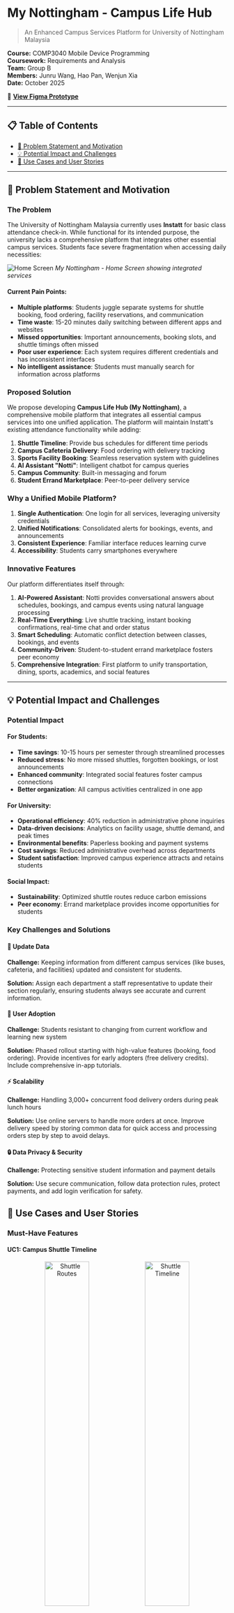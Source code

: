 ﻿# My Nottingham - Campus Life Hub

> An Enhanced Campus Services Platform for University of Nottingham Malaysia

**Course:** COMP3040 Mobile Device Programming  
**Coursework:** Requirements and Analysis  
**Team:** Group B  
**Members:** Junru Wang, Hao Pan, Wenjun Xia  
**Date:** October 2025

📱 **[View Figma Prototype](https://www.figma.com/design/6ougQIvpDwv5uiHiL3XPF0/My-Nottingham)**

---

## 📋 Table of Contents

- [🎯 Problem Statement and Motivation](#-problem-statement-and-motivation)
- [💡 Potential Impact and Challenges](#-potential-impact-and-challenges)
- [🚀 Use Cases and User Stories](#-use-cases-and-user-stories)

---

## 🎯 Problem Statement and Motivation

### The Problem

The University of Nottingham Malaysia currently uses **Instatt** for basic class attendance check-in. While functional for its intended purpose, the university lacks a comprehensive platform that integrates other essential campus services. Students face severe fragmentation when accessing daily necessities:

![Home Screen](images/homescreen.png)
*My Nottingham - Home Screen showing integrated services*

#### Current Pain Points:

- **Multiple platforms**: Students juggle separate systems for shuttle booking, food ordering, facility reservations, and communication
- **Time waste**: 15-20 minutes daily switching between different apps and websites
- **Missed opportunities**: Important announcements, booking slots, and shuttle timings often missed
- **Poor user experience**: Each system requires different credentials and has inconsistent interfaces
- **No intelligent assistance**: Students must manually search for information across platforms

### Proposed Solution

We propose developing **Campus Life Hub (My Nottingham)**, a comprehensive mobile platform that integrates all essential campus services into one unified application. The platform will maintain Instatt's existing attendance functionality while adding:

1. **Shuttle Timeline**: Provide bus schedules for different time periods
2. **Campus Cafeteria Delivery**: Food ordering with delivery tracking
3. **Sports Facility Booking**: Seamless reservation system with guidelines
4. **AI Assistant "Notti"**: Intelligent chatbot for campus queries
5. **Campus Community**: Built-in messaging and forum
6. **Student Errand Marketplace**: Peer-to-peer delivery service

### Why a Unified Mobile Platform?

1. **Single Authentication**: One login for all services, leveraging university credentials
2. **Unified Notifications**: Consolidated alerts for bookings, events, and announcements
3. **Consistent Experience**: Familiar interface reduces learning curve
4. **Accessibility**: Students carry smartphones everywhere

### Innovative Features

Our platform differentiates itself through:

1. **AI-Powered Assistant**: Notti provides conversational answers about schedules, bookings, and campus events using natural language processing
2. **Real-Time Everything**: Live shuttle tracking, instant booking confirmations, real-time chat and order status
3. **Smart Scheduling**: Automatic conflict detection between classes, bookings, and events
4. **Community-Driven**: Student-to-student errand marketplace fosters peer economy
5. **Comprehensive Integration**: First platform to unify transportation, dining, sports, academics, and social features

---

## 💡 Potential Impact and Challenges

### Potential Impact

#### For Students:
- **Time savings**: 10-15 hours per semester through streamlined processes
- **Reduced stress**: No more missed shuttles, forgotten bookings, or lost announcements
- **Enhanced community**: Integrated social features foster campus connections
- **Better organization**: All campus activities centralized in one app

#### For University:
- **Operational efficiency**: 40% reduction in administrative phone inquiries
- **Data-driven decisions**: Analytics on facility usage, shuttle demand, and peak times
- **Environmental benefits**: Paperless booking and payment systems
- **Cost savings**: Reduced administrative overhead across departments
- **Student satisfaction**: Improved campus experience attracts and retains students

#### Social Impact:
- **Sustainability**: Optimized shuttle routes reduce carbon emissions
- **Peer economy**: Errand marketplace provides income opportunities for students

### Key Challenges and Solutions

#### 🔄 Update Data
**Challenge:** Keeping information from different campus services (like buses, cafeteria, and facilities) updated and consistent for students.

**Solution:** Assign each department a staff representative to update their section regularly, ensuring students always see accurate and current information.

#### 👥 User Adoption
**Challenge:** Students resistant to changing from current workflow and learning new system

**Solution:** Phased rollout starting with high-value features (booking, food ordering). Provide incentives for early adopters (free delivery credits). Include comprehensive in-app tutorials.

#### ⚡ Scalability
**Challenge:** Handling 3,000+ concurrent food delivery orders during peak lunch hours

**Solution:** Use online servers to handle more orders at once. Improve delivery speed by storing common data for quick access and processing orders step by step to avoid delays.

#### 🔒 Data Privacy & Security
**Challenge:** Protecting sensitive student information and payment details

**Solution:** Use secure communication, follow data protection rules, protect payments, and add login verification for safety.

## 🚀 Use Cases and User Stories

### Must-Have Features

#### UC1: Campus Shuttle Timeline

<div align="center">
  <img src="images/shuttle1.png" width="45%" alt="Shuttle Routes">
  <img src="images/shuttle2.png" width="45%" alt="Shuttle Timeline">
  <p><i>Shuttle Timeline showing Routes A–G and Detailed Timeline</i></p>
</div>

**User Story 1.1**

> **As a** student  
> **I want to** view all shuttle routes and their schedules  
> **So that** I can plan my journey to/from campus

**Acceptance Criteria:**
- Display all routes (A, B, C, D, G) with visual map
- Show departure and return times for each route
- Indicate pickup and destination locations
- Color-coded availability status

---

#### UC2: Cafeteria Food Ordering

<div align="center">
  <img src="images/cafeteria1.png" width="45%" alt="Cafeteria System">
  <img src="images/cafeteria2.png" width="45%" alt="Food Ordering">
  <p><i>Cafeteria ordering system and food menu</i></p>
</div>

**User Story 2.1**

> **As a** student  
> **I want to** browse the cafeteria menu and order food for delivery  
> **So that** I can skip long queues

**Acceptance Criteria:**
- Browse menu by cuisine type with photos and prices
- Add items to cart with customizable quantity
- View total price including delivery fee
- Choose delivery location (e.g., dormitory or campus area)
- Payment via integrated e-wallet

---

#### UC3: Sports Facility Booking

<div align="center">
  <img src="images/sports1.png" width="45%" alt="Sports Booking">
  <img src="images/sports2.png" width="45%" alt="Facility Types">
</div>
<div align="center">
  <img src="images/sports3.png" width="45%" alt="Time Slots">
  <img src="images/sports4.png" width="45%" alt="My Bookings">
  <p><i>Sports facility booking system and management</i></p>
</div>

**User Story 3.1**

> **As a** student  
> **I want to** check availability of sports facilities  
> **So that** I can book for my preferred time

**Acceptance Criteria:**
- Select facility type (3G Pitch, Badminton Courts 1-2, Tennis Courts 1-2, Sports Hall Courts 1-2, Squash Courts 1-2, Outdoor Courts 1-4, Fields 1-3)
- View calendar showing available and booked time slots
- Display booking guidelines (minimum players, duration limits, equipment rental rates)
- Show equipment availability (balls, rackets, etc.)

**User Story 3.2**

> **As a** student  
> **I want to** view and manage my facility bookings  
> **So that** I can cancel if plans change

**Acceptance Criteria:**
- List all upcoming bookings with date, time, and facility details
- View past bookings history
- Cancel booking option (up to 2 hours before start time)
- Add booking to device calendar automatically
- View facility-specific rules and guidelines

---

#### UC4: AI Assistant (Notti)

<div align="center">
  <img src="images/Notti.png" width="60%" alt="Notti AI Assistant">
  <p><i>Notti AI assistant providing information about upcoming events and exams</i></p>
</div>

**User Story 4.1**

> **As a** student  
> **I want to** ask Notti questions about campus services  
> **So that** I get instant answers without searching multiple sources

**Acceptance Criteria:**
- Natural language query processing (e.g., "When is my next class?", "What shuttles go to city center?")
- Provide accurate information on: class schedules, exams, campus events, facility bookings, shuttle times, cafeteria menus
- Conversation history saved for context

**User Story 4.2**

> **As a** student  
> **I want** Notti to proactively remind me of important events  
> **So that** I don't miss deadlines or appointments

**Acceptance Criteria:**
- Automatic reminders for: upcoming exams (3 days before), assignment deadlines (1 day before), facility bookings (1 hour before), shuttle departures (15 minutes before), library book due dates
- Customizable reminder preferences (timing and frequency)
- Smart scheduling: detect conflicts between bookings and classes

**User Story 4.3**

> **As a** student  
> **I want to** upload documents to Notti for analysis  
> **So that** I can get help understanding academic materials

**Acceptance Criteria:**
- Support file formats: PDF, DOCX, images (JPG, PNG)
- Extract text from uploaded documents
- Provide summaries of long documents
- Answer questions about uploaded content
- Explain complex concepts in simpler terms

#### UC5: Campus Messaging and Forum

<div align="center">
  <img src="images/Message1.png" width="45%" alt="Messages">
  <img src="images/Message2.png" width="45%" alt="Chat Detail">
  <p><i>Message interface and chat conversations</i></p>
</div>

<div align="center">
  <img src="images/Forum1.png" width="45%" alt="Forum Posts">
  <img src="images/Forum2.png" width="45%" alt="Post Details">
</div>
<div align="center">
  <img src="images/Forum3.png" width="60%" alt="Forum Comments">
  <p><i>Campus forum with categorized posts and discussions</i></p>
</div>

**User Story 5.1**

> **As a** student  
> **I want to** message my classmates directly  
> **So that** I can collaborate on projects and stay connected

**Acceptance Criteria:**
- Search for students by name or student ID
- Send text messages, images, and file attachments
- Create group chats for project teams or study groups
- Pin important conversations to top
- Real-time message delivery with read receipts
- Push notifications for new messages

**User Story 5.2**

> **As a** student  
> **I want to** participate in campus forums  
> **So that** I can ask questions, share knowledge, and stay informed

**Acceptance Criteria:**
- Browse posts by category: Study, Events, Career, Questions, General, Food
- Create new posts with title, rich text content, and media attachments
- Comment on posts and participate in discussions
- Like posts for later reference
- Report inappropriate content to moderators
- Search posts by keywords or tags

**User Story 5.3**

> **As a** student  
> **I want to** receive official announcements from university  
> **So that** I stay informed about important updates

**Acceptance Criteria:**
- Official announcements displayed in dedicated section with special badge
- Push notifications for urgent announcements (exam schedule changes, facility closures, emergency alerts)
- Categorized by department: Academic Office, Sports Complex, Library, IT Services, Student Affairs
- Archive of past announcements searchable by date or keyword
- Option to acknowledge receipt of important announcements

---

#### UC6: Campus Errand Service

<div align="center">
  <img src="images/errand1.png" width="45%" alt="Errand Home">
  <img src="images/errand2.png" width="45%" alt="Post Task">
</div>
<div align="center">
  <img src="images/errand3.png" width="45%" alt="All Tasks">
  <img src="images/errand4.png" width="45%" alt="My Tasks">
</div>
<div align="center">
  <img src="images/errand5.png" width="45%" alt="Accepted Tasks">
  <img src="images/errand6.png" width="45%" alt="Task Details">
</div>
<div align="center">
  <img src="images/errand7.png" width="60%" alt="Additional Notes">
  <p><i>Campus Errand marketplace for peer-to-peer delivery services</i></p>
</div>

**User Story 6.1**

> **As a** student  
> **I want to** request delivery services from other students  
> **So that** I can get items delivered within campus without leaving my dorm

**Acceptance Criteria:**
- Describe item to be delivered (text description, optional photo)
- Set pickup location (e.g., Library, Sports Complex, Friend's dorm)
- Set dropoff location (own dorm building and room number)
- Choose urgency level: Standard (1-2 hours, RM3-5) or Express (30 min, RM5-10)
- View estimated delivery time and service fee
- Rate and tip service provider after completion

**User Story 6.2**

> **As a** student  
> **I want to** become an errand service provider  
> **So that** I can earn extra money while on campus

**Acceptance Criteria:**
- View list of available errand requests with details and payment
- Accept errands that fit schedule and location
- Navigate to pickup and dropoff locations
- Mark tasks as "Picked up" and "Completed" with photo proof
- Receive payments directly to student account or e-wallet
- View earnings history and ratings from customers

---

#### UC7: User Profile Management

<div align="center">
  <img src="images/Me1.png" width="60%" alt="User Profile">
  <p><i>User profile showing student information</i></p>
</div>

**User Story 7.1**

> **As a** student  
> **I want to** view and update my profile information  
> **So that** my details stay current

**Acceptance Criteria:**
- Display student information: name, email, student ID, faculty, year, program
- Change profile picture by tapping avatar
- View academic information (non-editable, synced from university system)

---

### Nice-to-Have Features

#### UC8: Integrated Payment System
**Feature:** Enable cashless payments for all campus services through saved payment methods (credit/debit card, e-wallet, campus card)

**Benefit:** Eliminates need for cash, reduces transaction time, provides spending analytics

#### UC9: Event Discovery and RSVP
**Feature:** Browse campus events (tech talks, workshops, sports tournaments, cultural festivals) with filtering by category, date, and location. RSVP directly with automatic calendar integration.

**Benefit:** Increases event participation, reduces no-shows, helps organizers plan better

#### UC10: Study Room Booking
**Feature:** Reserve library study rooms with capacity indicators (2-person, 4-person, 8-person), view availability in real-time, receive QR code for room access.

**Benefit:** Eliminates wait times for study rooms, improves library space utilization

#### UC11: Lost and Found
**Feature:** Report lost items with description and photo, search database of found items, receive notifications when matching items are reported, arrange collection from security office.

**Benefit:** Increases chances of recovering lost belongings, reduces burden on security staff

---

## 🔍 Existing Solutions Review

### Campus-Specific Apps

#### UM Touch (University of Malaya)
- **Similarities:** Shuttle Timeline
- **Differences:** No food ordering, no community features
- **Our Advantage:** Modern interface with comprehensive service integration and community building

### Generic Solutions

#### Blackboard / Moodle Mobile
- **Focus:** Academic only (course materials, assignments, grades)
- **Limitation:** No campus services, no booking systems, no community features
- **Our Advantage:** Goes beyond academics to cover entire campus life

#### GrabFood / Foodpanda
- **Focus:** Commercial restaurant delivery
- **Limitation:** High delivery fees (RM5-10), not campus cafeteria, no student marketplace
- **Our Advantage:** Subsidized campus-only service (RM2-3 delivery) with student-to-student errand option

#### WhatsApp / Telegram
- **Focus:** General messaging
- **Limitation:** Not campus-focused, no official channels, no structured forums, no student verification
- **Our Advantage:** Verified student-only community with official announcement channels and categorized forums

### Fundamental Differences

Campus Life Hub is fundamentally different because it:

1. **Holistically integrates ALL campus services** in one unified platform
2. **Provides AI-powered intelligent assistance** through Notti for conversational, context-aware help
3. **Enables real-time features across all services**: booking confirmations, order status, live chat
4. **Fosters peer-to-peer economy** through student errand marketplace, creating income opportunities
5. **Officially partners with university** for seamless integration with existing systems (authentication, payment, timetables)
6. **Student-centric design** built specifically for university workflow with direct student input

---

## 📜 Assumptions

### Regulatory Assumptions

1. The system complies with Malaysia's Personal Data Protection Act (PDPA 2010)
2. Payment gateways such as iPay88 or Senangpay can be integrated for basic transactions
3. Forum content follows university rules and local communication guidelines
4. Peer-to-peer errand terms and responsibilities are stated clearly to users
5. Use of student information is approved by the university's relevant authority

### Operational Assumptions

1. Campus service units (cafeteria, sports, transport) provide updated information regularly
2. Basic support is available during office hours via email or in-app messages
3. User onboarding is gradual — starting with a pilot group before campus-wide release
4. Key features such as viewing schedules or bookings remain accessible offline with later sync
5. Notifications are limited to essential updates to avoid overloading users
6. Forum content is monitored by assigned student moderators or staff members

---

**[⬆ Back to Top](#my-nottingham---campus-life-hub)**
